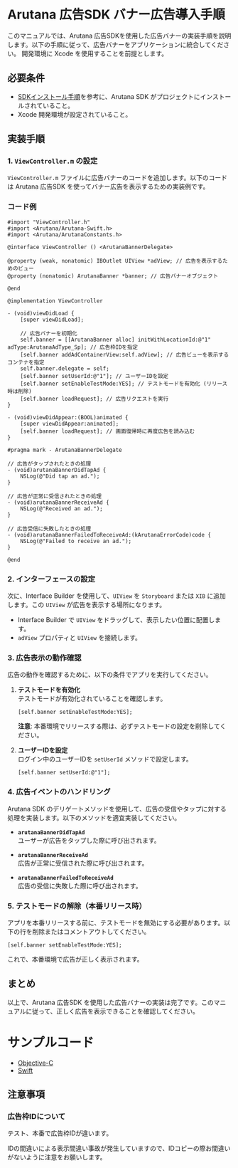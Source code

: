 # Arutana 広告SDK バナー広告導入手順

このマニュアルでは、Arutana 広告SDKを使用した広告バナーの実装手順を説明します。以下の手順に従って、広告バナーをアプリケーションに統合してください。
開発環境に Xcode を使用することを前提とします。

## 必要条件

- [SDKインストール手順](./sdk_install.md)を参考に、Arutana SDK がプロジェクトにインストールされていること。
- Xcode 開発環境が設定されていること。

## 実装手順

### 1. `ViewController.m` の設定

`ViewController.m` ファイルに広告バナーのコードを追加します。以下のコードは Arutana 広告SDK を使ってバナー広告を表示するための実装例です。

### コード例

```objc
#import "ViewController.h"
#import <Arutana/Arutana-Swift.h>
#import <Arutana/ArutanaConstants.h>

@interface ViewController () <ArutanaBannerDelegate>

@property (weak, nonatomic) IBOutlet UIView *adView; // 広告を表示するためのビュー
@property (nonatomic) ArutanaBanner *banner; // 広告バナーオブジェクト

@end

@implementation ViewController

- (void)viewDidLoad {
    [super viewDidLoad];
    
    // 広告バナーを初期化
    self.banner = [[ArutanaBanner alloc] initWithLocationId:@"1" adType:ArutanaAdType_Sp]; // 広告枠IDを指定
    [self.banner addAdContainerView:self.adView]; // 広告ビューを表示するコンテナを指定
    self.banner.delegate = self;
    [self.banner setUserId:@"1"]; // ユーザーIDを設定
    [self.banner setEnableTestMode:YES]; // テストモードを有効化 (リリース時は削除)
    [self.banner loadRequest]; // 広告リクエストを実行
}

- (void)viewDidAppear:(BOOL)animated {
    [super viewDidAppear:animated];
    [self.banner loadRequest]; // 画面復帰時に再度広告を読み込む
}

#pragma mark - ArutanaBannerDelegate

// 広告がタップされたときの処理
- (void)arutanaBannerDidTapAd { 
    NSLog(@"Did tap an ad.");
}

// 広告が正常に受信されたときの処理
- (void)arutanaBannerReceiveAd { 
    NSLog(@"Received an ad.");
}

// 広告受信に失敗したときの処理
- (void)arutanaBannerFailedToReceiveAd:(kArutanaErrorCode)code { 
    NSLog(@"Failed to receive an ad.");
}

@end
```

### 2. インターフェースの設定

次に、Interface Builder を使用して、`UIView` を `Storyboard` または `XIB` に追加します。この `UIView` が広告を表示する場所になります。

- Interface Builder で `UIView` をドラッグして、表示したい位置に配置します。
- `adView` プロパティと `UIView` を接続します。

### 3. 広告表示の動作確認

広告の動作を確認するために、以下の条件でアプリを実行してください。

1. **テストモードを有効化**  
   テストモードが有効化されていることを確認します。  
   ```objc
   [self.banner setEnableTestMode:YES];
   ```
   **注意**: 本番環境でリリースする際は、必ずテストモードの設定を削除してください。

2. **ユーザーIDを設定**  
   ログイン中のユーザーIDを `setUserId` メソッドで設定します。
   ```objc
   [self.banner setUserId:@"1"];
   ```

### 4. 広告イベントのハンドリング

Arutana SDK のデリゲートメソッドを使用して、広告の受信やタップに対する処理を実装します。以下のメソッドを適宜実装してください。

- **`arutanaBannerDidTapAd`**  
  ユーザーが広告をタップした際に呼び出されます。
  
- **`arutanaBannerReceiveAd`**  
  広告が正常に受信された際に呼び出されます。
  
- **`arutanaBannerFailedToReceiveAd`**  
  広告の受信に失敗した際に呼び出されます。

### 5. テストモードの解除（本番リリース時）

アプリを本番リリースする前に、テストモードを無効にする必要があります。以下の行を削除またはコメントアウトしてください。

```objc
[self.banner setEnableTestMode:YES];
```

これで、本番環境で広告が正しく表示されます。

## まとめ

以上で、Arutana 広告SDK を使用した広告バナーの実装は完了です。このマニュアルに従って、正しく広告を表示できることを確認してください。

# サンプルコード

- [Objective-C](https://github.com/Locationvalue/arutana_iOS_SDK/blob/main/BannerAdsObjC/ViewController.m)
- [Swift](https://github.com/Locationvalue/arutana_iOS_SDK/blob/main/BannerAdsSwift/ViewController.swift)

## 注意事項

### 広告枠IDについて

テスト、本番で広告枠IDが違います。

IDの間違いによる表示間違い事故が発生していますので、IDコピーの際お間違いがないように注意をお願いします。